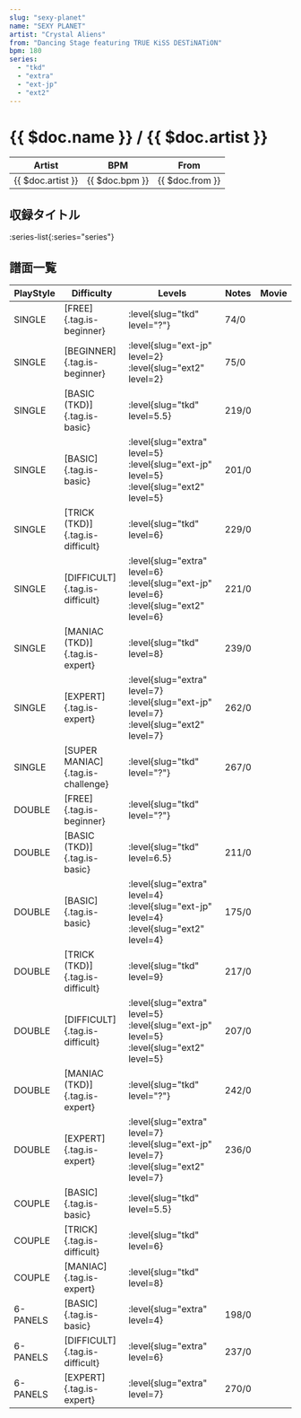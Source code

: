 ```yaml
---
slug: "sexy-planet"
name: "SEXY PLANET"
artist: "Crystal Aliens"
from: "Dancing Stage featuring TRUE KiSS DESTiNATiON"
bpm: 180
series:
  - "tkd"
  - "extra"
  - "ext-jp"
  - "ext2"
---
```


# {{ $doc.name }} / {{ $doc.artist }}

|Artist|BPM|From|
|------|---|----|
|{{ $doc.artist }}|{{ $doc.bpm }}|{{ $doc.from }}|

## 収録タイトル

:series-list{:series="series"}

## 譜面一覧

|PlayStyle|Difficulty|Levels|Notes|Movie|
|---------|----------|------|-----|-----|
|SINGLE|[FREE]{.tag.is-beginner}|<div class="field is-grouped is-grouped-multiline">:level{slug="tkd" level="?"}</div>|74/0||
|SINGLE|[BEGINNER]{.tag.is-beginner}|<div class="field is-grouped is-grouped-multiline">:level{slug="ext-jp" level=2} :level{slug="ext2" level=2}</div>|75/0||
|SINGLE|[BASIC (TKD)]{.tag.is-basic}|<div class="field is-grouped is-grouped-multiline">:level{slug="tkd" level=5.5}</div>|219/0||
|SINGLE|[BASIC]{.tag.is-basic}|<div class="field is-grouped is-grouped-multiline">:level{slug="extra" level=5} :level{slug="ext-jp" level=5} :level{slug="ext2" level=5}</div>|201/0||
|SINGLE|[TRICK (TKD)]{.tag.is-difficult}|<div class="field is-grouped is-grouped-multiline">:level{slug="tkd" level=6}</div>|229/0||
|SINGLE|[DIFFICULT]{.tag.is-difficult}|<div class="field is-grouped is-grouped-multiline">:level{slug="extra" level=6} :level{slug="ext-jp" level=6} :level{slug="ext2" level=6}</div>|221/0||
|SINGLE|[MANIAC (TKD)]{.tag.is-expert}|<div class="field is-grouped is-grouped-multiline">:level{slug="tkd" level=8}</div>|239/0||
|SINGLE|[EXPERT]{.tag.is-expert}|<div class="field is-grouped is-grouped-multiline">:level{slug="extra" level=7} :level{slug="ext-jp" level=7} :level{slug="ext2" level=7}</div>|262/0||
|SINGLE|[SUPER MANIAC]{.tag.is-challenge}|<div class="field is-grouped is-grouped-multiline">:level{slug="tkd" level="?"}</div>|267/0||
|DOUBLE|[FREE]{.tag.is-beginner}|<div class="field is-grouped is-grouped-multiline">:level{slug="tkd" level="?"}</div>|||
|DOUBLE|[BASIC (TKD)]{.tag.is-basic}|<div class="field is-grouped is-grouped-multiline">:level{slug="tkd" level=6.5}</div>|211/0||
|DOUBLE|[BASIC]{.tag.is-basic}|<div class="field is-grouped is-grouped-multiline">:level{slug="extra" level=4} :level{slug="ext-jp" level=4} :level{slug="ext2" level=4}</div>|175/0||
|DOUBLE|[TRICK (TKD)]{.tag.is-difficult}|<div class="field is-grouped is-grouped-multiline">:level{slug="tkd" level=9}</div>|217/0||
|DOUBLE|[DIFFICULT]{.tag.is-difficult}|<div class="field is-grouped is-grouped-multiline">:level{slug="extra" level=5} :level{slug="ext-jp" level=5} :level{slug="ext2" level=5}</div>|207/0||
|DOUBLE|[MANIAC (TKD)]{.tag.is-expert}|<div class="field is-grouped is-grouped-multiline">:level{slug="tkd" level="?"}</div>|242/0||
|DOUBLE|[EXPERT]{.tag.is-expert}|<div class="field is-grouped is-grouped-multiline">:level{slug="extra" level=7} :level{slug="ext-jp" level=7} :level{slug="ext2" level=7}</div>|236/0||
|COUPLE|[BASIC]{.tag.is-basic}|<div class="field is-grouped is-grouped-multiline">:level{slug="tkd" level=5.5}</div>|||
|COUPLE|[TRICK]{.tag.is-difficult}|<div class="field is-grouped is-grouped-multiline">:level{slug="tkd" level=6}</div>|||
|COUPLE|[MANIAC]{.tag.is-expert}|<div class="field is-grouped is-grouped-multiline">:level{slug="tkd" level=8}</div>|||
|6-PANELS|[BASIC]{.tag.is-basic}|<div class="field is-grouped is-grouped-multiline">:level{slug="extra" level=4}</div>|198/0||
|6-PANELS|[DIFFICULT]{.tag.is-difficult}|<div class="field is-grouped is-grouped-multiline">:level{slug="extra" level=6}</div>|237/0||
|6-PANELS|[EXPERT]{.tag.is-expert}|<div class="field is-grouped is-grouped-multiline">:level{slug="extra" level=7}</div>|270/0||
